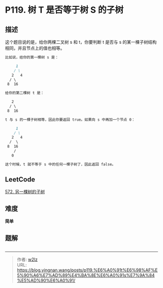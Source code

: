 # P119. 树 T 是否等于树 S 的子树


<!--more-->

## 描述

这个题目说的是，给你两棵二叉树 s 和 t，你要判断 t 是否与 s 的某一棵子树结构相同，并且节点上的值也相等。

```markdown
比如说，给你的第一棵树 s 是：

     1
    / \
   2   4
  / \
 8  16

给你的第二棵树 t 是：

   2
  / \
 8  16

t 与 s 的一棵子树相等，因此你要返回 true。如果向 s 中再加一个节点 0：

     1
    / \
   2   4
  /  \
 8  16
    /
   0

这个时候，t 就不等于 s 中的任何一棵子树了，因此返回 false。
```

## LeetCode

[572. 另一棵树的子树](https://leetcode.cn/problems/subtree-of-another-tree/description/)

## 难度

**简单**

## 题解

```java

```


---

> 作者: [w2lz](https://github.com/w2lz)  
> URL: https://blog.yingnan.wang/posts/p119.%E6%A0%91t%E6%98%AF%E5%90%A6%E7%AD%89%E4%BA%8E%E6%A0%91s%E7%9A%84%E5%AD%90%E6%A0%91/  

